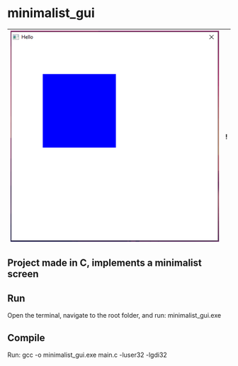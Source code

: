 # minimalist_gui

| ![Home](https://raw.githubusercontent.com/gheysiell/images/main/minimalist_gui.png) | !
|:---:|:---:|

## Project made in C, implements a minimalist screen

## Run

Open the terminal, navigate to the root folder, and run:
minimalist_gui.exe

## Compile

Run: gcc -o minimalist_gui.exe main.c -luser32 -lgdi32
